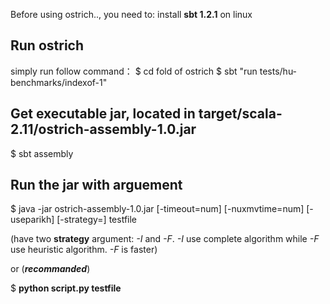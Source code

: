 Before using ostrich.., you need to:
install **sbt 1.2.1** on linux

Run ostrich
-------------------------
simply run follow command：
$ cd fold of ostrich
$ sbt "run tests/hu-benchmarks/indexof-1"


Get executable jar, located in target/scala-2.11/ostrich-assembly-1.0.jar
-------------------------------------------------------------------------
$ sbt assembly

Run the jar with arguement
--------------------------
$ java -jar  ostrich-assembly-1.0.jar [-timeout=num] [-nuxmvtime=num] [-useparikh] [-strategy=] testfile

(have two **strategy** argument: *-I* and *-F*. *-I* use complete algorithm while *-F* use heuristic algorithm. *-F* is faster)

or (***recommanded***)

$ **python script.py testfile**

